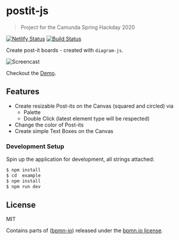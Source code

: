 # postit-js

> Project for the Camunda Spring Hackday 2020

[![Netlify Status](https://api.netlify.com/api/v1/badges/72130b1d-f56b-473e-8f3b-50a5af916e64/deploy-status)](https://app.netlify.com/sites/postit-js-demo/deploys) [![Build Status](https://travis-ci.com/pinussilvestrus/postit-js.svg?branch=master)](https://travis-ci.com/pinussilvestrus/postit-js)

Create post-it boards - created with `diagram-js`.

![Screencast](./resources/screencast.gif)

Checkout the [Demo](https://postit-js-demo.netlify.com/).

## Features

* Create resizable Post-its on the Canvas (squared and circled) via
  * Palette
  * Double Click (latest element type will be respected)
* Change the color of Post-its
* Create simple Text Boxes on the Canvas

### Development Setup

Spin up the application for development, all strings attached:

```sh
$ npm install
$ cd  example
$ npm install
$ npm run dev
```

## License

MIT

Contains parts of ([bpmn-io](https://github.com/bpmn-io)) released under the [bpmn.io license](http://bpmn.io/license).